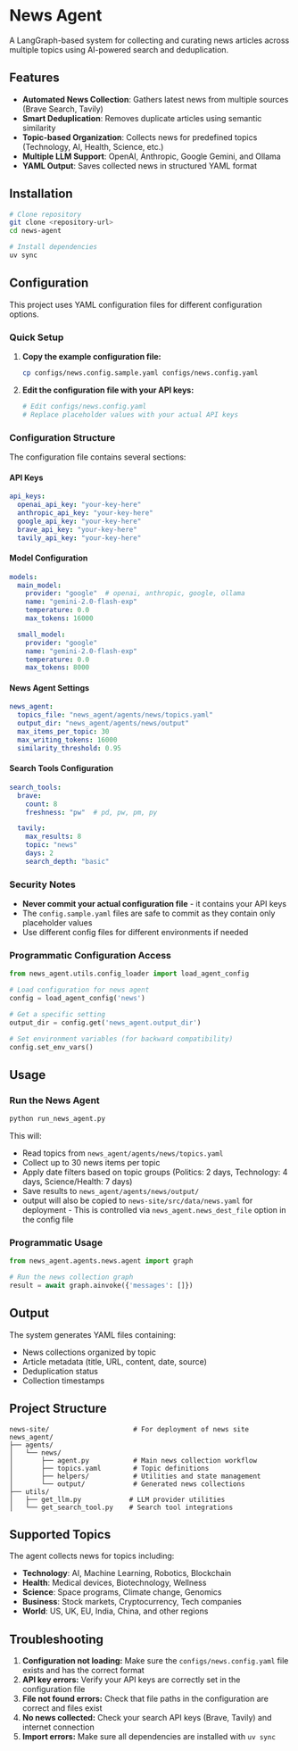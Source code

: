 # News Agent

A LangGraph-based system for collecting and curating news articles across multiple topics using AI-powered search and deduplication.

## Features

- **Automated News Collection**: Gathers latest news from multiple sources (Brave Search, Tavily)
- **Smart Deduplication**: Removes duplicate articles using semantic similarity
- **Topic-based Organization**: Collects news for predefined topics (Technology, AI, Health, Science, etc.)
- **Multiple LLM Support**: OpenAI, Anthropic, Google Gemini, and Ollama
- **YAML Output**: Saves collected news in structured YAML format

## Installation

```bash
# Clone repository
git clone <repository-url>
cd news-agent

# Install dependencies
uv sync
```

## Configuration

This project uses YAML configuration files for different configuration options.

### Quick Setup

1. **Copy the example configuration file:**

   ```bash
   cp configs/news.config.sample.yaml configs/news.config.yaml
   ```

2. **Edit the configuration file with your API keys:**

   ```bash
   # Edit configs/news.config.yaml
   # Replace placeholder values with your actual API keys
   ```

### Configuration Structure

The configuration file contains several sections:

#### API Keys

```yaml
api_keys:
  openai_api_key: "your-key-here"
  anthropic_api_key: "your-key-here"
  google_api_key: "your-key-here"
  brave_api_key: "your-key-here"
  tavily_api_key: "your-key-here"
```

#### Model Configuration

```yaml
models:
  main_model:
    provider: "google"  # openai, anthropic, google, ollama
    name: "gemini-2.0-flash-exp"
    temperature: 0.0
    max_tokens: 16000

  small_model:
    provider: "google"
    name: "gemini-2.0-flash-exp"
    temperature: 0.0
    max_tokens: 8000
```

#### News Agent Settings

```yaml
news_agent:
  topics_file: "news_agent/agents/news/topics.yaml"
  output_dir: "news_agent/agents/news/output"
  max_items_per_topic: 30
  max_writing_tokens: 16000
  similarity_threshold: 0.95
```

#### Search Tools Configuration

```yaml
search_tools:
  brave:
    count: 8
    freshness: "pw"  # pd, pw, pm, py

  tavily:
    max_results: 8
    topic: "news"
    days: 2
    search_depth: "basic"
```

### Security Notes

- **Never commit your actual configuration file** - it contains your API keys
- The `config.sample.yaml` files are safe to commit as they contain only placeholder values
- Use different config files for different environments if needed

### Programmatic Configuration Access

```python
from news_agent.utils.config_loader import load_agent_config

# Load configuration for news agent
config = load_agent_config('news')

# Get a specific setting
output_dir = config.get('news_agent.output_dir')

# Set environment variables (for backward compatibility)
config.set_env_vars()
```

## Usage

### Run the News Agent

```bash
python run_news_agent.py
```

This will:

- Read topics from `news_agent/agents/news/topics.yaml`
- Collect up to 30 news items per topic
- Apply date filters based on topic groups (Politics: 2 days, Technology: 4 days, Science/Health: 7 days)
- Save results to `news_agent/agents/news/output/`
- output will also be copied to `news-site/src/data/news.yaml` for deployment - This is controlled via `news_agent.news_dest_file` option in the config file

### Programmatic Usage

```python
from news_agent.agents.news.agent import graph

# Run the news collection graph
result = await graph.ainvoke({'messages': []})
```

## Output

The system generates YAML files containing:

- News collections organized by topic
- Article metadata (title, URL, content, date, source)
- Deduplication status
- Collection timestamps

## Project Structure

```text
news-site/                     # For deployment of news site
news_agent/
├── agents/
│   └── news/
│       ├── agent.py           # Main news collection workflow
│       ├── topics.yaml        # Topic definitions
│       ├── helpers/           # Utilities and state management
│       └── output/            # Generated news collections
├── utils/
│   ├── get_llm.py            # LLM provider utilities
│   └── get_search_tool.py    # Search tool integrations
```

## Supported Topics

The agent collects news for topics including:

- **Technology**: AI, Machine Learning, Robotics, Blockchain
- **Health**: Medical devices, Biotechnology, Wellness
- **Science**: Space programs, Climate change, Genomics
- **Business**: Stock markets, Cryptocurrency, Tech companies
- **World**: US, UK, EU, India, China, and other regions

## Troubleshooting

1. **Configuration not loading:** Make sure the `configs/news.config.yaml` file exists and has the correct format
2. **API key errors:** Verify your API keys are correctly set in the configuration file
3. **File not found errors:** Check that file paths in the configuration are correct and files exist
4. **No news collected:** Check your search API keys (Brave, Tavily) and internet connection
5. **Import errors:** Make sure all dependencies are installed with `uv sync`
